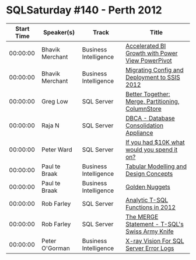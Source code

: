 # SQLSaturday #140 - Perth 2012
Start Time|Speaker(s)|Track|Title
---|---|---|---
00:00:00|Bhavik Merchant|Business Intelligence|[Accelerated BI Growth with Power View  PowerPivot](10411.md)
00:00:00|Bhavik Merchant|Business Intelligence|[Migrating Config and Deployment to SSIS 2012](10412.md)
00:00:00|Greg Low|SQL Server|[Better Together: Merge, Partitioning, ColumnStore ](14828.md)
00:00:00|Raja N|SQL Server|[DBCA - Database Consolidation Appliance](21519.md)
00:00:00|Peter Ward|SQL Server|[If you had $10K what would you spend it on?](22060.md)
00:00:00|Paul te Braak|Business Intelligence|[Tabular Modelling and Design Concepts](22380.md)
00:00:00|Paul te Braak|Business Intelligence|[Golden Nuggets ](22381.md)
00:00:00|Rob Farley|SQL Server|[Analytic T-SQL Functions in 2012](23189.md)
00:00:00|Rob Farley|SQL Server|[The MERGE Statement - T-SQL's Swiss Army Knife](23192.md)
00:00:00|Peter O'Gorman|Business Intelligence|[X-ray Vision For SQL Server Error Logs](9062.md)
